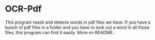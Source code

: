 # OCR-Pdf
This program reads and detects words in pdf files we have. If you have a bunch of pdf files in a folder and you have to look out a word in all those files, this program can find it easily. More on README. 
